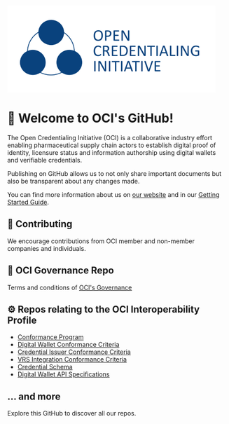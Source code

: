 ![OCI Logo](/OCI+Full+Icon_vertical_dark.png)

# 👋 Welcome to OCI's GitHub!

The Open Credentialing Initiative (OCI) is a collaborative industry effort enabling pharmaceutical supply chain actors to establish digital proof of identity, licensure status and information authorship using digital wallets and verifiable credentials.

Publishing on GitHub allows us to not only share important documents but also be transparent about any changes made.

You can find more information about us on [our website](https://www.oc-i.org/) and in our [Getting Started Guide](https://open-credentialing-initiative.github.io/getting-started).

## 🤝 Contributing

We encourage contributions from OCI member and non-member companies and individuals. 

## 📜 OCI Governance Repo
Terms and conditions of [OCI's Governance](https://open-credentialing-initiative.github.io/OCI-Governance/)

## ⚙️ Repos relating to the OCI Interoperability Profile  

- [Conformance Program](https://open-credentialing-initiative.github.io/Conformance-Program/)
- [Digital Wallet Conformance Criteria](https://open-credentialing-initiative.github.io/Digital-Wallet-Conformance-Criteria/latest)
- [Credential Issuer Conformance Criteria](https://open-credentialing-initiative.github.io/Credential-Issuer-Conformance-Criteria/) 
- [VRS Integration Conformance Criteria](https://open-credentialing-initiative.github.io/VRS-Conformance-Criteria/) 
- [Credential Schema](https://open-credentialing-initiative.github.io/schemas/specification/latest/)
- [Digital Wallet API Specifications](https://open-credentialing-initiative.github.io/api-specifications/latest/index.html)
## ... and more
Explore this GitHub to discover all our repos.
